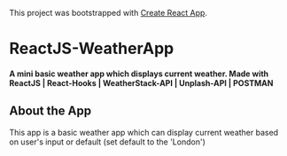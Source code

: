 This project was bootstrapped with [Create React App](https://github.com/facebook/create-react-app).

# ReactJS-WeatherApp

#### A mini basic weather app which displays current weather. Made with ReactJS | React-Hooks | WeatherStack-API | Unplash-API | POSTMAN

 ## About the App
 
 This app is a basic weather app which can display current weather based on user's input or default (set default to the 'London')
